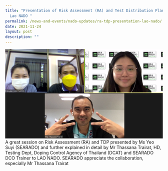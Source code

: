 ```yaml
---
title: "Presentation of Risk Assessment (RA) and Test Distribution Plan (TDP) to
  Lao NADO "
permalink: /news-and-events/nado-updates/ra-tdp-presentation-lao-nado/
date: 2021-11-24
layout: post
description: ""
---
```

![Alt text for image on Isomer site](/images/2021-11-24%203.png)<br>
A great session on Risk Assessment (RA) and TDP presented by Ms Yeo Suyi (SEARADO) and further explained in detail by Mr Thassana Trairat, HD, Testing Dept, Doping Control Agency of Thailand (DCAT) and SEARADO DCO Trainer to LAO NADO. SEARADO appreciate the collaboration, especially Mr Thassana Trairat 